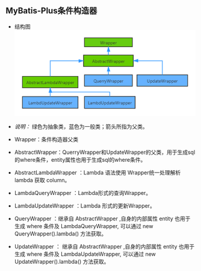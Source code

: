 ## MyBatis-Plus条件构造器
- 结构图
    ![mybatis-wrapper](./../../../img/MyBatis-wrapper.png)

- *说明：* 绿色为抽象类，蓝色为一般类；箭头所指为父类。
- Wrapper：条件构造器父类
- AbstractWrapper：QuerryWrapper和UpdateWrapper的父类，用于生成sql的where条件，entity属性也用于生成sql的where条件。
- AbstractLambdaWrapper ：Lambda 语法使用 Wrapper统一处理解析 lambda 获取 column。
- LambdaQueryWrapper ：Lambda形式的查询Wrapper。
- LambdaUpdateWrapper ：Lambda 形式的更新Wrapper。
- QueryWrapper ：继承自 AbstractWrapper ,自身的内部属性 entity 也用于生成 where 条件及 LambdaQueryWrapper, 可以通过 new QueryWrapper().lambda() 方法获取。  
- UpdateWrapper ： 继承自 AbstractWrapper ,自身的内部属性 entity 也用于生成 where 条件及 LambdaUpdateWrapper, 可以通过 new UpdateWrapper().lambda() 方法获取。
